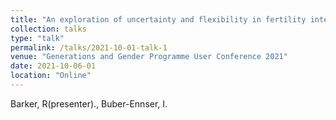 ```yaml
---
title: "An exploration of uncertainty and flexibility in fertility intentions"
collection: talks
type: "talk"
permalink: /talks/2021-10-01-talk-1
venue: "Generations and Gender Programme User Conference 2021"
date: 2021-10-06-01
location: "Online"
---
```


Barker, R(presenter)., Buber-Ennser, I.
